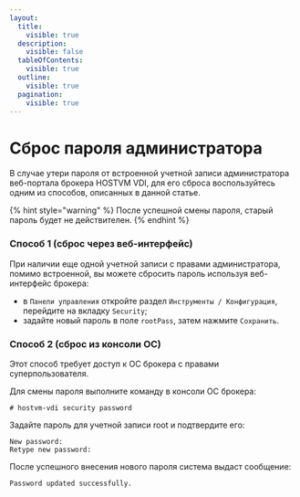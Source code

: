 ```yaml
---
layout:
  title:
    visible: true
  description:
    visible: false
  tableOfContents:
    visible: true
  outline:
    visible: true
  pagination:
    visible: true
---
```


# Сброс пароля администратора

В случае утери пароля от встроенной учетной записи администратора веб-портала брокера HOSTVM VDI, для его сброса воспользуйтесь одним из способов, описанных в данной статье.

{% hint style="warning" %}
После успешной смены пароля, старый пароль будет не действителен.
{% endhint %}

### Способ 1 (сброс через веб-интерфейс) <a href="#web-ui" id="web-ui"></a>

При наличии еще одной учетной записи с правами администратора, помимо встроенной, вы можете сбросить пароль используя веб-интерфейс брокера:

* в `Панели управления` откройте раздел `Инструменты / Конфигурация`, перейдите на вкладку `Security`;
* задайте новый пароль в поле `rootPass`, затем нажмите `Сохранить`.

### Способ 2 (сброс из консоли ОС) <a href="#cli" id="cli"></a>

Этот способ требует доступ к ОС брокера с правами суперпользователя.

Для смены пароля выполните команду в консоли ОС брокера:

```shell-session
# hostvm-vdi security password
```

Задайте пароль для учетной записи root и подтвердите его:

```
New password:
Retype new password:
```

После успешного внесения нового пароля система выдаст сообщение:

```
Password updated successfully.
```

